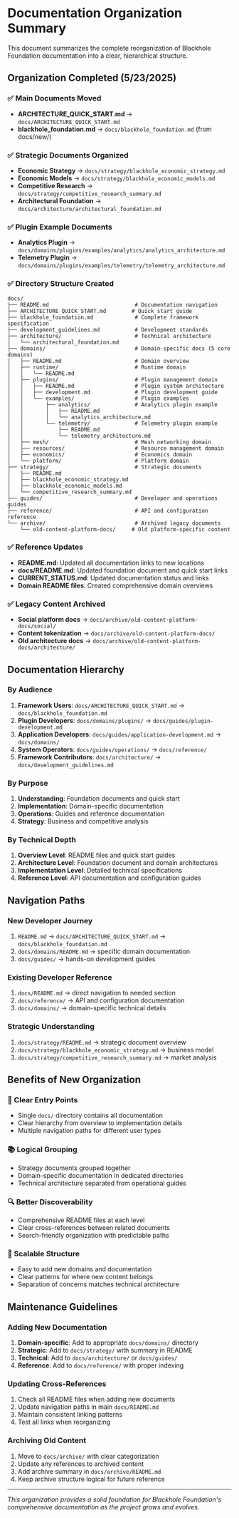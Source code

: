 # Documentation Organization Summary

This document summarizes the complete reorganization of Blackhole Foundation documentation into a clear, hierarchical structure.

## Organization Completed (5/23/2025)

### ✅ Main Documents Moved
- **ARCHITECTURE_QUICK_START.md** → `docs/ARCHITECTURE_QUICK_START.md`
- **blackhole_foundation.md** → `docs/blackhole_foundation.md` (from docs/new/)

### ✅ Strategic Documents Organized
- **Economic Strategy** → `docs/strategy/blackhole_economic_strategy.md`
- **Economic Models** → `docs/strategy/blackhole_economic_models.md`
- **Competitive Research** → `docs/strategy/competitive_research_summary.md`
- **Architectural Foundation** → `docs/architecture/architectural_foundation.md`

### ✅ Plugin Example Documents
- **Analytics Plugin** → `docs/domains/plugins/examples/analytics/analytics_architecture.md`
- **Telemetry Plugin** → `docs/domains/plugins/examples/telemetry/telemetry_architecture.md`

### ✅ Directory Structure Created
```
docs/
├── README.md                           # Documentation navigation
├── ARCHITECTURE_QUICK_START.md        # Quick start guide
├── blackhole_foundation.md             # Complete framework specification
├── development_guidelines.md           # Development standards
├── architecture/                       # Technical architecture
│   └── architectural_foundation.md
├── domains/                            # Domain-specific docs (5 core domains)
│   ├── README.md                       # Domain overview
│   ├── runtime/                        # Runtime domain
│   │   └── README.md
│   ├── plugins/                        # Plugin management domain
│   │   ├── README.md                   # Plugin system architecture
│   │   ├── development.md              # Plugin development guide
│   │   └── examples/                   # Plugin examples
│   │       ├── analytics/              # Analytics plugin example
│   │       │   ├── README.md
│   │       │   └── analytics_architecture.md
│   │       └── telemetry/              # Telemetry plugin example
│   │           ├── README.md
│   │           └── telemetry_architecture.md
│   ├── mesh/                           # Mesh networking domain
│   ├── resources/                      # Resource management domain
│   ├── economics/                      # Economics domain
│   └── platform/                       # Platform domain
├── strategy/                           # Strategic documents
│   ├── README.md
│   ├── blackhole_economic_strategy.md
│   ├── blackhole_economic_models.md
│   └── competitive_research_summary.md
├── guides/                             # Developer and operations guides
├── reference/                          # API and configuration reference
└── archive/                            # Archived legacy documents
    └── old-content-platform-docs/     # Old platform-specific content
```

### ✅ Reference Updates
- **README.md**: Updated all documentation links to new locations
- **docs/README.md**: Updated foundation document and quick start links
- **CURRENT_STATUS.md**: Updated documentation status and links
- **Domain README files**: Created comprehensive domain overviews

### ✅ Legacy Content Archived
- **Social platform docs** → `docs/archive/old-content-platform-docs/social/`
- **Content tokenization** → `docs/archive/old-content-platform-docs/`
- **Old architecture docs** → `docs/archive/old-content-platform-docs/architecture/`

## Documentation Hierarchy

### By Audience
1. **Framework Users**: `docs/ARCHITECTURE_QUICK_START.md` → `docs/blackhole_foundation.md`
2. **Plugin Developers**: `docs/domains/plugins/` → `docs/guides/plugin-development.md`
3. **Application Developers**: `docs/guides/application-development.md` → `docs/domains/`
4. **System Operators**: `docs/guides/operations/` → `docs/reference/`
5. **Framework Contributors**: `docs/architecture/` → `docs/development_guidelines.md`

### By Purpose
1. **Understanding**: Foundation documents and quick start
2. **Implementation**: Domain-specific documentation
3. **Operations**: Guides and reference documentation
4. **Strategy**: Business and competitive analysis

### By Technical Depth
1. **Overview Level**: README files and quick start guides
2. **Architecture Level**: Foundation document and domain architectures
3. **Implementation Level**: Detailed technical specifications
4. **Reference Level**: API documentation and configuration guides

## Navigation Paths

### New Developer Journey
1. `README.md` → `docs/ARCHITECTURE_QUICK_START.md` → `docs/blackhole_foundation.md`
2. `docs/domains/README.md` → specific domain documentation
3. `docs/guides/` → hands-on development guides

### Existing Developer Reference
1. `docs/README.md` → direct navigation to needed section
2. `docs/reference/` → API and configuration documentation
3. `docs/domains/` → domain-specific technical details

### Strategic Understanding
1. `docs/strategy/README.md` → strategic document overview
2. `docs/strategy/blackhole_economic_strategy.md` → business model
3. `docs/strategy/competitive_research_summary.md` → market analysis

## Benefits of New Organization

### 🎯 Clear Entry Points
- Single `docs/` directory contains all documentation
- Clear hierarchy from overview to implementation details
- Multiple navigation paths for different user types

### 📚 Logical Grouping
- Strategy documents grouped together
- Domain-specific documentation in dedicated directories
- Technical architecture separated from operational guides

### 🔍 Better Discoverability
- Comprehensive README files at each level
- Clear cross-references between related documents
- Search-friendly organization with predictable paths

### 🚀 Scalable Structure
- Easy to add new domains and documentation
- Clear patterns for where new content belongs
- Separation of concerns matches technical architecture

## Maintenance Guidelines

### Adding New Documentation
1. **Domain-specific**: Add to appropriate `docs/domains/` directory
2. **Strategic**: Add to `docs/strategy/` with summary in README
3. **Technical**: Add to `docs/architecture/` or `docs/guides/`
4. **Reference**: Add to `docs/reference/` with proper indexing

### Updating Cross-References
1. Check all README files when adding new documents
2. Update navigation paths in main `docs/README.md`
3. Maintain consistent linking patterns
4. Test all links when reorganizing

### Archiving Old Content
1. Move to `docs/archive/` with clear categorization
2. Update any references to archived content
3. Add archive summary in `docs/archive/README.md`
4. Keep archive structure logical for future reference

---

*This organization provides a solid foundation for Blackhole Foundation's comprehensive documentation as the project grows and evolves.*